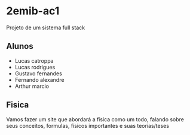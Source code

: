 # 2emib-ac1
Projeto de um sistema full stack
## Alunos
- Lucas catroppa
- Lucas rodrigues
- Gustavo fernandes
- Fernando alexandre
- Arthur marcio
## Fisica
Vamos fazer um site que abordará a física como um todo, falando sobre seus conceitos, formulas, físicos importantes e suas teorias/teses
